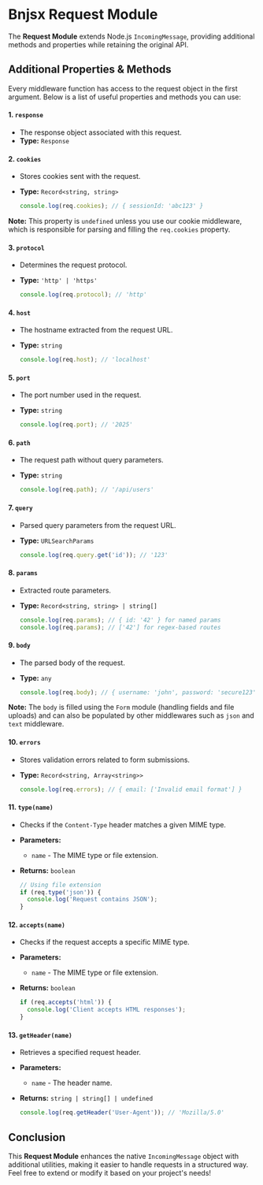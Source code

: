 # Bnjsx Request Module

The **Request Module** extends Node.js `IncomingMessage`, providing additional methods and properties while retaining the original API.

## Additional Properties & Methods

Every middleware function has access to the request object in the first argument. Below is a list of useful properties and methods you can use:

#### 1. `response`

- The response object associated with this request.
- **Type:** `Response`

#### 2. `cookies`

- Stores cookies sent with the request.
- **Type:** `Record<string, string>`

  ```ts
  console.log(req.cookies); // { sessionId: 'abc123' }
  ```

**Note:** This property is `undefined` unless you use our cookie middleware, which is responsible for parsing and filling the `req.cookies` property.

#### 3. `protocol`

- Determines the request protocol.
- **Type:** `'http' | 'https'`

  ```ts
  console.log(req.protocol); // 'http'
  ```

#### 4. `host`

- The hostname extracted from the request URL.
- **Type:** `string`

  ```ts
  console.log(req.host); // 'localhost'
  ```

#### 5. `port`

- The port number used in the request.
- **Type:** `string`

  ```ts
  console.log(req.port); // '2025'
  ```

#### 6. `path`

- The request path without query parameters.
- **Type:** `string`

  ```ts
  console.log(req.path); // '/api/users'
  ```

#### 7. `query`

- Parsed query parameters from the request URL.
- **Type:** `URLSearchParams`

  ```ts
  console.log(req.query.get('id')); // '123'
  ```

#### 8. `params`

- Extracted route parameters.
- **Type:** `Record<string, string> | string[]`

  ```ts
  console.log(req.params); // { id: '42' } for named params
  console.log(req.params); // ['42'] for regex-based routes
  ```

#### 9. `body`

- The parsed body of the request.
- **Type:** `any`

  ```ts
  console.log(req.body); // { username: 'john', password: 'secure123' }
  ```

**Note:** The `body` is filled using the `Form` module (handling fields and file uploads) and can also be populated by other middlewares such as `json` and `text` middleware.

#### 10. `errors`

- Stores validation errors related to form submissions.
- **Type:** `Record<string, Array<string>>`

  ```ts
  console.log(req.errors); // { email: ['Invalid email format'] }
  ```

#### 11. `type(name)`

- Checks if the `Content-Type` header matches a given MIME type.
- **Parameters:**
  - `name` - The MIME type or file extension.
- **Returns:** `boolean`

  ```ts
  // Using file extension
  if (req.type('json')) {
    console.log('Request contains JSON');
  }
  ```

#### 12. `accepts(name)`

- Checks if the request accepts a specific MIME type.
- **Parameters:**
  - `name` - The MIME type or file extension.
- **Returns:** `boolean`

  ```ts
  if (req.accepts('html')) {
    console.log('Client accepts HTML responses');
  }
  ```

#### 13. `getHeader(name)`

- Retrieves a specified request header.
- **Parameters:**
  - `name` - The header name.
- **Returns:** `string | string[] | undefined`

  ```ts
  console.log(req.getHeader('User-Agent')); // 'Mozilla/5.0'
  ```

## Conclusion

This **Request Module** enhances the native `IncomingMessage` object with additional utilities, making it easier to handle requests in a structured way. Feel free to extend or modify it based on your project's needs!
